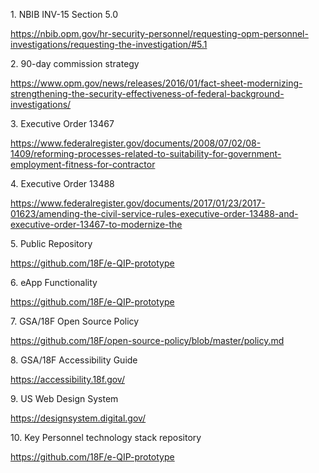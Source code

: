1\. NBIB INV-15 Section
5.0

<https://nbib.opm.gov/hr-security-personnel/requesting-opm-personnel-investigations/requesting-the-investigation/#5.1>

2\. 90-day commission
strategy

<https://www.opm.gov/news/releases/2016/01/fact-sheet-modernizing-strengthening-the-security-effectiveness-of-federal-background-investigations/>

3\. Executive Order
13467

<https://www.federalregister.gov/documents/2008/07/02/08-1409/reforming-processes-related-to-suitability-for-government-employment-fitness-for-contractor>

4\. Executive Order
13488

<https://www.federalregister.gov/documents/2017/01/23/2017-01623/amending-the-civil-service-rules-executive-order-13488-and-executive-order-13467-to-modernize-the>

5\. Public Repository

<https://github.com/18F/e-QIP-prototype>

6\. eApp Functionality

<https://github.com/18F/e-QIP-prototype>

7\. GSA/18F Open Source Policy

<https://github.com/18F/open-source-policy/blob/master/policy.md>

8\. GSA/18F Accessibility Guide

<https://accessibility.18f.gov/>

9\. US Web Design System

<https://designsystem.digital.gov/>

10\. Key Personnel technology stack repository

<https://github.com/18F/e-QIP-prototype>
